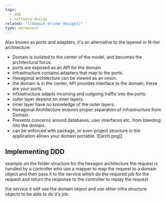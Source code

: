 ```yaml
---
tags:
  - ddd
  - software-design
related: "[[domain driven design]]"
type: permanent
---
```


Also known as ports and adapters, it's an alternative to the layered or N-tier architecture

- Domain is isolated to the center of the model, and becomes the architectural focus.
- ports are exposed as an API for the domain
- infrastructure contains adapters that map to the ports.
- Hexagonal architecture can be viewed as an onion.
- the domain is in the center, API provides interface to the domain, these are your ports.
- infrastructure adapts incoming and outgoing traffic into the ports.
- outer layer depend on inner layers.
- inner layer have no knowledge of the outer layers.
- Hexagonal Architecture ensures proper separation of infrastructure from Domain.
- Prevents concerns around databases, user interfaces etc, from bleeding into the domain.
- can be enforced with package, or even project structure in the application allows your domain portable.
![[arch.png]]
## Implementing DDD

example on the folder structure for the hexagon architecture
the request is handled by a controller who use a mapper to map the request to a domain object and then pass it to the service which do the required job for the request and return the response to the controller to replay the request

the service it self use the domain object and use other infra structure objects to be able to do it's job.